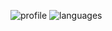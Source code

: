 ![profile] ![languages]

[profile]: https://github-readme-stats.vercel.app/api?username=Aslamzinhoxd&show_icons=true&theme=midnight-yellow
[languages]: https://github-readme-stats.vercel.app/api/top-langs/?username=Aslamzinhoxd&theme=midnight-yellow
